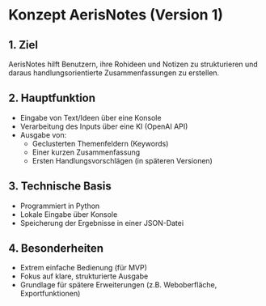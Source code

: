 # Konzept AerisNotes (Version 1)

## 1. Ziel
AerisNotes hilft Benutzern, ihre Rohideen und Notizen zu strukturieren und daraus handlungsorientierte Zusammenfassungen zu erstellen.

## 2. Hauptfunktion
- Eingabe von Text/Ideen über eine Konsole
- Verarbeitung des Inputs über eine KI (OpenAI API)
- Ausgabe von:
  - Geclusterten Themenfeldern (Keywords)
  - Einer kurzen Zusammenfassung
  - Ersten Handlungsvorschlägen (in späteren Versionen)

## 3. Technische Basis
- Programmiert in Python
- Lokale Eingabe über Konsole
- Speicherung der Ergebnisse in einer JSON-Datei

## 4. Besonderheiten
- Extrem einfache Bedienung (für MVP)
- Fokus auf klare, strukturierte Ausgabe
- Grundlage für spätere Erweiterungen (z.B. Weboberfläche, Exportfunktionen)
